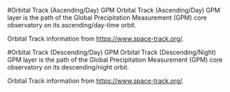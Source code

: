 #Orbital Track (Ascending/Day) GPM
Orbital Track (Ascending/Day) GPM layer is the path of the Global Precipitation Measurement (GPM) core observatory on its ascending/day-time orbit. 

Orbital Track information from <https://www.space-track.org/>.

#Orbital Track (Descending/Day) GPM
Orbital Track (Descending/Night) GPM layer is the path of the Global Precipitation Measurement (GPM) core observatory on its descending/night orbit.

Orbital Track information from <https://www.space-track.org/>.
